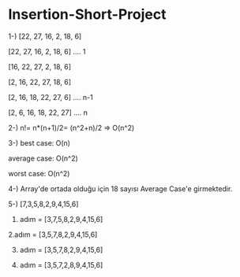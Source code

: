 # Insertion-Short-Project
1-) [22, 27, 16, 2, 18, 6]

[22, 27, 16, 2, 18, 6] .... 1

[16, 22, 27, 2, 18, 6]

[2, 16, 22, 27, 18, 6]

[2, 16, 18, 22, 27, 6] .... n-1

[2, 6, 16, 18, 22, 27] .... n

2-) n!= n*(n+1)/2= (n^2+n)/2 => O(n^2)

3-) best case: O(n)

average case: O(n^2)

worst case: O(n^2)

4-) Array'de ortada olduğu için 18 sayısı Average Case'e girmektedir.

5-) [7,3,5,8,2,9,4,15,6]

1. adım = [3,7,5,8,2,9,4,15,6]

2.adım = [3,5,7,8,2,9,4,15,6]

3. adım = [3,5,7,8,2,9,4,15,6]

4. adım = [3,5,7,2,8,9,4,15,6]
